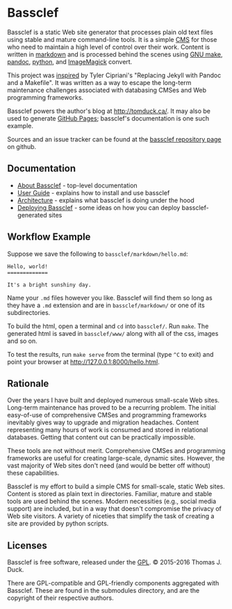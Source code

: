 
Bassclef
========

Bassclef is a static Web site generator that processes plain old text files using stable and mature command-line tools.  It is a simple [CMS] for those who need to maintain a high level of control over their work.  Content is written in [markdown] and is processed behind the scenes using [GNU make], [pandoc], [python], and [ImageMagick] convert.

This project was [inspired] by Tyler Cipriani's "Replacing Jekyll with Pandoc and a Makefile".  It was written as a way to escape the long-term maintenance challenges associated with databasing CMSes and Web programming frameworks.

Bassclef powers the author's blog at <http://tomduck.ca/>.  It may also be used to generate [GitHub Pages]; bassclef's documentation is one such example.

Sources and an issue tracker can be found at the [bassclef repository page] on github.

[markdown]: https://daringfireball.net/projects/markdown/syntax 
[GNU make]: https://www.gnu.org/software/make/
[pandoc]: http://pandoc.org/
[python]: http://python.org/
[ImageMagick]: http://imagemagick.org/script/index.php
[CMS]: https://en.wikipedia.org/wiki/Content_management_system
[inspired]: https://tylercipriani.com/2014/05/13/replace-jekyll-with-pandoc-makefile.html
[GitHub Pages]: https://pages.github.com/
[bassclef repository page]: https://github.com/tomduck/bassclef/


Documentation
-------------

  * [About Bassclef] - top-level documentation
  * [User Guide] - explains how to install and use bassclef
  * [Architecture] - explains what bassclef is doing under the hood
  * [Deploying Bassclef] - some ideas on how you can deploy
    bassclef-generated sites

[About Bassclef]: https://tomduck.github.io/bassclef/
[User Guide]: https://tomduck.github.io/bassclef/bassclef-user-guide.html
[Architecture]: https://tomduck.github.io/bassclef/bassclef-architecture.html
[Deploying Bassclef]: https://tomduck.github.io/bassclef/deploying-bassclef.html


Workflow Example
----------------

Suppose we save the following to `bassclef/markdown/hello.md`:

~~~
Hello, world!
=============

It's a bright sunshiny day.
~~~

Name your `.md` files however you like.  Bassclef will find them so long as they have a `.md` extension and are in `bassclef/markdown/` or one of its subdirectories.

To build the html, open a terminal and `cd` into `bassclef/`.  Run `make`.  The generated html is saved in `bassclef/www/` along with all of the css, images and so on.

To test the results, run `make serve` from the terminal (type `^C` to exit) and point your browser at <http://127.0.0.1:8000/hello.html>.


Rationale
---------

Over the years I have built and deployed numerous small-scale Web sites.  Long-term maintenance has proved to be a recurring problem.  The initial easy-of-use of comprehensive CMSes and programming frameworks inevitably gives way to upgrade and migration headaches.  Content representing many hours of work is consumed and stored in relational databases.  Getting that content out can be practically impossible.

These tools are not without merit.  Comprehensive CMSes and programming frameworks are useful for creating large-scale, dynamic sites.  However, the vast majority of Web sites don't need (and would be better off without) these capabilities.

Bassclef is my effort to build a simple CMS for small-scale, static Web sites.  Content is stored as plain text in directories.  Familiar, mature and stable tools are used behind the scenes.  Modern necessities (e.g., social media support) are included, but in a way that doesn't compromise the privacy of Web site visitors.  A variety of niceties that simplify the task of creating a site are provided by python scripts.


Licenses
--------

Bassclef is free software, released under the [GPL]. © 2015-2016 Thomas J. Duck.

There are GPL-compatible and GPL-friendly components aggregated with Bassclef.  These are found in the submodules directory, and are the copyright of their respective authors.

[GPL]: https://www.gnu.org/copyleft/gpl.html
